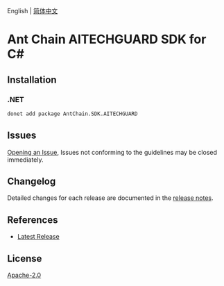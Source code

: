English | [简体中文](README-CN.md)

# Ant Chain AITECHGUARD SDK for C#

## Installation

### .NET

```bash
donet add package AntChain.SDK.AITECHGUARD
```

## Issues

[Opening an Issue](https://github.com/alipay/antchain-openapi-prod-sdk/issues/new), Issues not conforming to the guidelines may be closed immediately.

## Changelog

Detailed changes for each release are documented in the [release notes](./ChangeLog.md).

## References

* [Latest Release](https://github.com/alipay/antchain-openapi-prod-sdk/)

## License

[Apache-2.0](http://www.apache.org/licenses/LICENSE-2.0)
